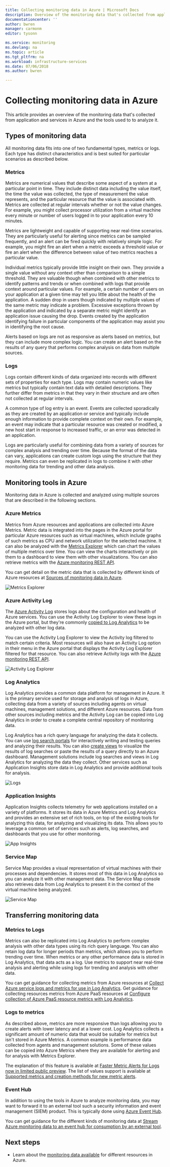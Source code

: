 ```yaml
---
title: Collecting monitoring data in Azure | Microsoft Docs
description: Overview of the monitoring data that's collected from application and services in Azure and the tools used to to analyze it.
documentationcenter: ''
author: bwren
manager: carmonm
editor: tysonn

ms.service: monitoring
ms.devlang: na
ms.topic: article
ms.tgt_pltfrm: na
ms.workload: infrastructure-services
ms.date: 07/06/2018
ms.author: bwren

---
```


# Collecting monitoring data in Azure
This article provides an overview of the monitoring data that's collected from application and services in Azure and the tools used to to analyze it. 

## Types of monitoring data
All monitoring data fits into one of two fundamental types, metrics or logs. Each type has distinct characteristics and is best suited for particular scenarios as described below.

### Metrics
Metrics are numerical values that describe some aspect of a system at a particular point in time. They include distinct data including the value itself, the time the value was collected, the type of measurement the value represents, and the particular resource that the value is associated with. Metrics are collected at regular intervals whether or not the value changes. For example, you might collect processor utilization from a virtual machine every minute or number of users logged in to your application every 10 minutes.

Metrics are lightweight and capable of supporting near real-time scenarios. They are particularly useful for alerting since metrics can be sampled frequently, and an alert can be fired quickly with relatively simple logic. For example, you might fire an alert when a metric exceeds a threshold value or fire an alert when the difference between value of two metrics reaches a particular value.

Individual metrics typically provide little insight on their own. They provide a single value without any context other than comparison to a simple threshold. They are valuable though when combined with other metrics to identify patterns and trends or when combined with logs that provide context around particular values. For example, a certain number of users on your application at a given time may tell you little about the health of the application. A sudden drop in users though indicated by multiple values of the same metric may indicate a problem. Excessive exceptions thrown by the application and indicated by a separate metric might identify an application issue causing the drop. Events created by the application identifying failure in particular components of the application may assist you in identifying the root cause.

Alerts based on logs are not as responsive as alerts based on metrics, but they can include more complex logic. You can create an alert based on the results of any query that performs complex analysis on data from multiple sources.

### Logs
Logs contain different kinds of data organized into records with different sets of properties for each type. Logs may contain numeric values like metrics but typically contain text data with detailed descriptions. They further differ from metrics in that they vary in their structure and are often not collected at regular intervals.

A common type of log entry is an event. Events are collected sporadically as they are created by an application or service and typically include enough information to provide complete context on their own.  For example, an event may indicate that a particular resource was created or modified, a new host start in response to increased traffic, or an error was detected in an application.

Logs are particularly useful for combining data from a variety of sources for complex analysis and trending over time. Because the format of the data can vary, applications can create custom logs using the structure that they require. Metrics can even be replicated in logs to combine it with other monitoring data for trending and other data analysis.


## Monitoring tools in Azure
Monitoring data in Azure is collected and analyzed using multiple sources that are described in the following sections.

### Azure Metrics
Metrics from Azure resources and applications are collected into Azure Metrics. Metric data is integrated into the pages in the Azure portal for particular Azure resources such as virtual machines, which include graphs of such metrics as CPU and network utilization for the selected machine. It can also be analyzed with the [Metrics Explorer](../monitoring-and-diagnostics/monitoring-metric-charts.md) which can chart the values of multiple metrics over time.  You can view the charts interactively or pin them to a dashboard to view them with other visualizations. You can also retrieve metrics with the [Azure monitoring REST API](../monitoring-and-diagnostics/monitoring-rest-api-walkthrough.md).

You can get detail on the metric data that is collected by different kinds of Azure resources at [Sources of monitoring data in Azure](monitoring-data-sources.md). 

![Metrics Explorer](media/monitoring-data-collection/metrics-explorer.png)


### Azure Activity Log 
The [Azure Activity Log](../monitoring-and-diagnostics/monitoring-overview-activity-logs.md) stores logs about the configuration and health of Azure services. You can use the Activity Log Explorer to view these logs in the Azure portal, but they're commonly [copied to Log Analytics](../log-analytics/log-analytics-activity.md) to be analyzed with other log data.

You can use the Activity Log Explorer to view the Activity log filtered to match certain criteria.  Most resources will also have an Activity Log option in their menu in the Azure portal that displays the Activity Log Explorer filtered for that resource. You can also retrieve Activity logs with the [Azure monitoring REST API](../monitoring-and-diagnostics/monitoring-rest-api-walkthrough.md).

![Activity Log Explorer](media/monitoring-data-collection/activity-log-explorer.png)


### Log Analytics
Log Analytics provides a common data platform for management in Azure. It is the primary service used for storage and analysis of logs in Azure, collecting data from a variety of sources including agents on virtual machines, management solutions, and different Azure resources. Data from other sources including metrics and the Activity Log can be copied into Log Analytics in order to create a complete central repository of monitoring data.

Log Analytics has a rich query language for analyzing the data it collects.  You can use [log search portals](../log-analytics/log-analytics-log-search-portals.md) for interactively writing and testing queries and analyzing their results. You can also [create views](../log-analytics/log-analytics-view-designer.md) to visualize the results of log searches or paste the results of a query directly to an Azure dashboard.  Management solutions include log searches and views in Log Analytics for analyzing the data they collect. Other services such as Application Insights store data in Log Analytics and provide additional tools for analysis.  

![Logs](media/monitoring-data-collection/logs.png)

### Application Insights
Application Insights collects telemetry for web applications installed on a variety of platforms. It stores its data in Azure Metrics and Log Analytics and provides an extensive set of rich tools, on top of the existing tools for analyzing this data, for analyzing and visualizing its data. This allows you to leverage a common set of services such as alerts, log searches, and dashboards that you use for other monitoring.


![App Insights](media/monitoring-data-collection/app-insights.png)

### Service Map
Service Map provides a visual representation of virtual machines with their processes and dependencies. It stores most of this data in Log Analytics so you can analyze it with other management data. The Service Map console also retrieves data from Log Analytics to present it in the context of the virtual machine being analyzed.

![Service Map](media/monitoring-data-collection/service-map.png)


## Transferring monitoring data

### Metrics to Logs
Metrics can also be replicated into Log Analytics to perform complex analysis with other data types using its rich query language. You can also retain log data for longer periods than metrics, which allows you to perform trending over time. When metrics or any other performance data is stored in Log Analytics, that data acts as a log. Use metrics to support near real-time analysis and alerting while using logs for trending and analysis with other data.

You can get guidance for collecting metrics from Azure resources at [Collect Azure service logs and metrics for use in Log Analytics](../log-analytics/log-analytics-azure-storage.md). Get guidance for collecting resources metrics from Azure PaaS resources at [Configure collection of Azure PaaS resource metrics with Log Analytics](../log-analytics/log-analytics-collect-azurepass-posh.md).

### Logs to metrics
As described above, metrics are more responsive than logs allowing you to create alerts with lower latency and at a lower cost. Log Analytics collects a significant amount of numeric data that would be suitable for metrics but isn't stored in Azure Metrics. A common example is performance data collected from agents and management solutions. Some of these values can be copied into Azure Metrics where they are available for alerting and for analysis with Metrics Explorer.

The explanation of this feature is available at [Faster Metric Alerts for Logs now in limited public preview](https://azure.microsoft.com/blog/faster-metric-alerts-for-logs-now-in-limited-public-preview/). The list of values support is available at 
[Supported metrics and creation methods for new metric alerts](../monitoring-and-diagnostics/monitoring-near-real-time-metric-alerts.md).

### Event Hub
In addition to using the tools in Azure to analyze monitoring data, you may want to forward it to an external tool such a security information and event management (SIEM) product. This is typically done using [Azure Event Hub](https://docs.microsoft.com/azure/event-hubs/). 

You can get guidance for the different kinds of monitoring data at [Stream Azure monitoring data to an event hub for consumption by an external tool](../monitoring-and-diagnostics/monitor-stream-monitoring-data-event-hubs.md).

## Next steps

- Learn about the [monitoring data available](monitoring-data-sources.md) for different resources in Azure. 